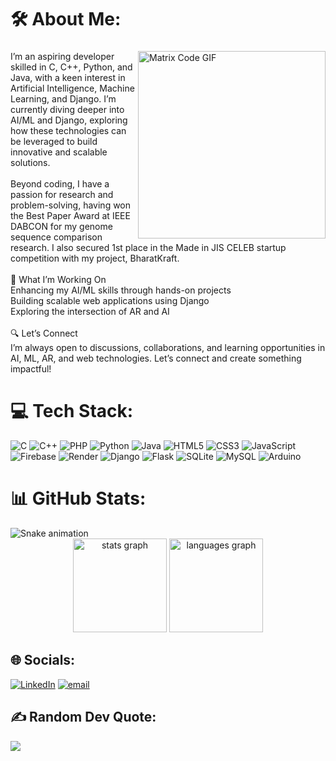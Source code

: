 # 🛠️ About Me:

###
<img align="right" width=300 src="https://media.giphy.com/media/ZVik7pBtu9dNS/giphy.gif" alt="Matrix Code GIF">
<p align="left">I’m an aspiring developer skilled in C, C++, Python, and Java, with a keen interest in Artificial Intelligence, Machine Learning, and Django. I’m currently diving deeper into AI/ML and Django, exploring how these technologies can be leveraged to build innovative and scalable solutions.<br><br>Beyond coding, I have a passion for research and problem-solving, having won the Best Paper Award at IEEE DABCON for my genome sequence comparison research. I also secured 1st place in the Made in JIS CELEB startup competition with my project, BharatKraft.<br><br>🚀 What I’m Working On<br>Enhancing my AI/ML skills through hands-on projects<br>Building scalable web applications using Django<br>Exploring the intersection of AR and AI<br><br>🔍 Let’s Connect<br>I’m always open to discussions, collaborations, and learning opportunities in AI, ML, AR, and web technologies. Let’s connect and create something impactful!</p>


# 💻 Tech Stack:
![C](https://img.shields.io/badge/c-%2300599C.svg?style=for-the-badge&logo=c&logoColor=white) ![C++](https://img.shields.io/badge/c++-%2300599C.svg?style=for-the-badge&logo=c%2B%2B&logoColor=white) ![PHP](https://img.shields.io/badge/php-%23777BB4.svg?style=for-the-badge&logo=php&logoColor=white) ![Python](https://img.shields.io/badge/python-3670A0?style=for-the-badge&logo=python&logoColor=ffdd54) ![Java](https://img.shields.io/badge/java-%23ED8B00.svg?style=for-the-badge&logo=openjdk&logoColor=white) ![HTML5](https://img.shields.io/badge/html5-%23E34F26.svg?style=for-the-badge&logo=html5&logoColor=white) ![CSS3](https://img.shields.io/badge/css3-%231572B6.svg?style=for-the-badge&logo=css3&logoColor=white) ![JavaScript](https://img.shields.io/badge/javascript-%23323330.svg?style=for-the-badge&logo=javascript&logoColor=%23F7DF1E) ![Firebase](https://img.shields.io/badge/firebase-%23039BE5.svg?style=for-the-badge&logo=firebase) ![Render](https://img.shields.io/badge/Render-%46E3B7.svg?style=for-the-badge&logo=render&logoColor=white) ![Django](https://img.shields.io/badge/django-%23092E20.svg?style=for-the-badge&logo=django&logoColor=white) ![Flask](https://img.shields.io/badge/flask-%23000.svg?style=for-the-badge&logo=flask&logoColor=white) ![SQLite](https://img.shields.io/badge/sqlite-%2307405e.svg?style=for-the-badge&logo=sqlite&logoColor=white) ![MySQL](https://img.shields.io/badge/mysql-4479A1.svg?style=for-the-badge&logo=mysql&logoColor=white) ![Arduino](https://img.shields.io/badge/-Arduino-00979D?style=for-the-badge&logo=Arduino&logoColor=white)


# 📊 GitHub Stats:
<img src="https://raw.githubusercontent.com/Shamik004/Shamik004/output/snake.svg" alt="Snake animation" />
<div align="center">
  <img src="https://github-readme-stats.vercel.app/api?username=Shamik004&hide_title=false&hide_rank=false&show_icons=true&include_all_commits=true&count_private=true&disable_animations=false&theme=dracula&locale=en&hide_border=false" height="150" alt="stats graph"  />
  <img src="https://github-readme-stats.vercel.app/api/top-langs?username=Shamik004&locale=en&hide_title=false&layout=compact&card_width=320&langs_count=5&theme=dracula&hide_border=false" height="150" alt="languages graph"  />
</div>


## 🌐 Socials:
[![LinkedIn](https://img.shields.io/badge/LinkedIn-%230077B5.svg?logo=linkedin&logoColor=white)](https://linkedin.com/in/shamik-bardhan) [![email](https://img.shields.io/badge/Email-D14836?logo=gmail&logoColor=white)](mailto:shamik.bardhan2004@gmail.com) 


## ✍️ Random Dev Quote:
![](https://quotes-github-readme.vercel.app/api?type=horizontal&theme=radical)
